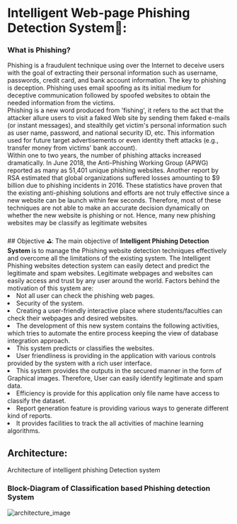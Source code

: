 # Intelligent Web-page Phishing Detection System🦹‍:
<h3> What is Phishing? </h3>
Phishing is a fraudulent technique using over the Internet to deceive users with the goal of extracting their personal information such as username, passwords, credit card, and bank account information. The key to phishing is deception. Phishing uses email spoofing as its initial medium for deceptive communication followed by spoofed websites to obtain the needed information from the victims. 
<br/>Phishing is a new word produced from 'fishing', it refers to the act that the attacker allure users to visit a faked Web site by sending them faked e-mails (or instant messages), and stealthily get victim's personal information such as user name, password, and national security ID, etc. This information used for future target advertisements or even identity theft attacks (e.g., transfer money from victims' bank account). 
<br/>Within one to two years, the number of phishing attacks increased dramatically. In June 2018, the Anti-Phishing Working Group (APWG) reported as many as 51,401 unique phishing websites. Another report by RSA estimated that global organizations suffered losses amounting to $9 billion due to phishing incidents in 2016. These statistics have proven that the existing anti-phishing solutions and efforts are not truly effective since a new website can be launch within few seconds. Therefore, most of these techniques are not able to make an accurate decision dynamically on whether the new website is phishing or not. Hence, many new phishing websites may be classify as legitimate websites
<br/>
<br/>
## Objective ⛳:
The main objective of <b>Intelligent Phishing Detection System </b> is to manage the Phishing website detection techniques effectively and overcome all the limitations of the existing system. The Intelligent Phishing websites detection system can easily detect and predict the legitimate and spam websites. Legitimate webpages and websites can easily access and trust by any user around the world. Factors behind the motivation of this system are:
<br/>
<li>	Not all user can check the phishing web pages.</li>
<li>	Security of the system.</li>
<li>	Creating a user-friendly interactive place where students/faculties can check their webpages and desired websites. </li>
 <li> The development of this new system contains the following activities, which tries to automate the entire process keeping the view of database integration approach.</li>
<li>  This system predicts or classifies the websites. </li>
<li>	User friendliness is providing in the application with various controls provided by the system with a rich user interface. </li>
<li>	This system provides the outputs in the secured manner in the form of Graphical images. Therefore, User can easily identify legitimate and spam data.</li>
<li>	Efficiency is provide for this application only file name have access to classify the dataset.</li>
<li>	Report generation feature is providing various ways to generate different kind of reports.</li>
<li>	It provides facilities to track the all activities of machine learning algorithms.</li>

## Architecture:
Architecture of intelligent phishing Detection system
<h3> Block-Diagram of Classification based Phishing detection System </h4>

![architecture_image](https://github.com/Abhisooraj/Intelligent-web-page-phishing-detection-system/blob/master/images/blockdia.png)
